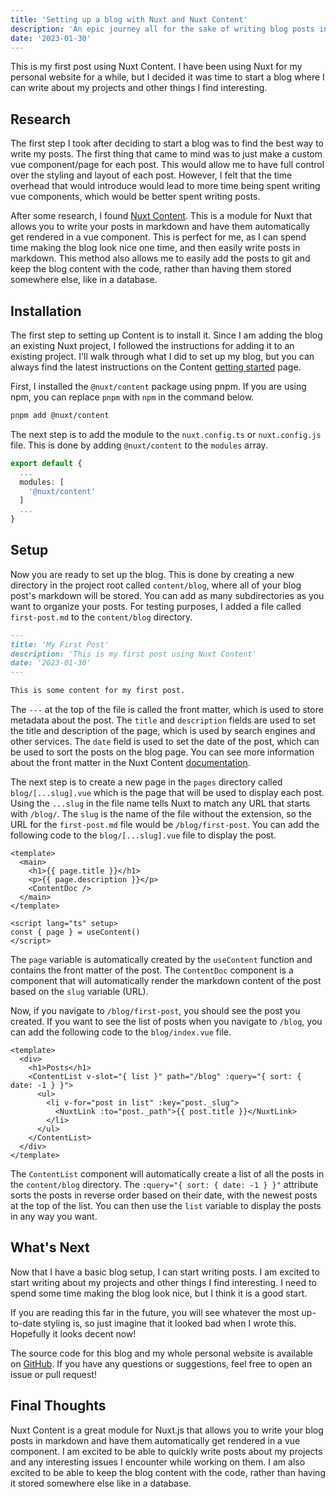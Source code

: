 ```yaml
---
title: 'Setting up a blog with Nuxt and Nuxt Content'
description: 'An epic journey all for the sake of writing blog posts in markdown'
date: '2023-01-30'
---
```


This is my first post using Nuxt Content. I have been using Nuxt for my personal website for a while, but I decided it was time to start a blog where I can write about my projects and other things I find interesting.

<!-- more -->

## Research

The first step I took after deciding to start a blog was to find the best way to write my posts. The first thing that came to mind was to just make a custom vue component/page for each post. This would allow me to have full control over the styling and layout of each post. However, I felt that the time overhead that would introduce would lead to more time being spent writing vue components, which would be better spent writing posts.

After some research, I found [Nuxt Content](https://content.nuxtjs.org). This is a module for Nuxt that allows you to write your posts in markdown and have them automatically get rendered in a vue component. This is perfect for me, as I can spend time making the blog look nice one time, and then easily write posts in markdown. This method also allows me to easily add the posts to git and keep the blog content with the code, rather than having them stored somewhere else, like in a database.

## Installation

The first step to setting up Content is to install it. Since I am adding the blog an existing Nuxt project, I followed the instructions for adding it to an existing project. I'll walk through what I did to set up my blog, but you can always find the latest instructions on the Content [getting started](https://content.nuxtjs.org/get-started) page.

First, I installed the `@nuxt/content` package using pnpm. If you are using npm, you can replace `pnpm` with `npm` in the command below.

```bash
pnpm add @nuxt/content
```

The next step is to add the module to the `nuxt.config.ts` or `nuxt.config.js` file. This is done by adding `@nuxt/content` to the `modules` array.

```ts
export default {
  ...
  modules: [
    '@nuxt/content'
  ]
  ...
}
```

## Setup

Now you are ready to set up the blog. This is done by creating a new directory in the project root called `content/blog`, where all of your blog post's markdown will be stored. You can add as many subdirectories as you want to organize your posts. For testing purposes, I added a file called `first-post.md` to the `content/blog` directory.

```md
---
title: 'My First Post'
description: 'This is my first post using Nuxt Content'
date: '2023-01-30'
---

This is some content for my first post.
```

The `---` at the top of the file is called the front matter, which is used to store metadata about the post. The `title` and `description` fields are used to set the title and description of the page, which is used by search engines and other services. The `date` field is used to set the date of the post, which can be used to sort the posts on the blog page. You can see more information about the front matter in the Nuxt Content [documentation](https://content.nuxtjs.org/guide/writing/markdown#front-matter).

The next step is to create a new page in the `pages` directory called `blog/[...slug].vue` which is the page that will be used to display each post. Using the `...slug` in the file name tells Nuxt to match any URL that starts with `/blog/`. The `slug` is the name of the file without the extension, so the URL for the `first-post.md` file would be `/blog/first-post`. You can add the following code to the `blog/[...slug].vue` file to display the post.

```vue
<template>
  <main>
    <h1>{{ page.title }}</h1>
    <p>{{ page.description }}</p>
    <ContentDoc />
  </main>
</template>

<script lang="ts" setup>
const { page } = useContent()
</script>
```

The `page` variable is automatically created by the `useContent` function and contains the front matter of the post. The `ContentDoc` component is a component that will automatically render the markdown content of the post based on the `slug` variable (URL).

Now, if you navigate to `/blog/first-post`, you should see the post you created. If you want to see the list of posts when you navigate to `/blog`, you can add the following code to the `blog/index.vue` file.

```vue
<template>
  <div>
    <h1>Posts</h1>
    <ContentList v-slot="{ list }" path="/blog" :query="{ sort: { date: -1 } }">
      <ul>
        <li v-for="post in list" :key="post._slug">
          <NuxtLink :to="post._path">{{ post.title }}</NuxtLink>
        </li>
      </ul>
    </ContentList>
  </div>
</template>
```

The `ContentList` component will automatically create a list of all the posts in the `content/blog` directory. The `:query="{ sort: { date: -1 } }"` attribute sorts the posts in reverse order based on their date, with the newest posts at the top of the list. You can then use the `list` variable to display the posts in any way you want.

## What's Next

Now that I have a basic blog setup, I can start writing posts. I am excited to start writing about my projects and other things I find interesting. I need to spend some time making the blog look nice, but I think it is a good start.

If you are reading this far in the future, you will see whatever the most up-to-date styling is, so just imagine that it looked bad when I wrote this. Hopefully it looks decent now!

The source code for this blog and my whole personal website is available on [GitHub](https://github.com/SquarePear/www). If you have any questions or suggestions, feel free to open an issue or pull request!

## Final Thoughts

Nuxt Content is a great module for Nuxt.js that allows you to write your blog posts in markdown and have them automatically get rendered in a vue component. I am excited to be able to quickly write posts about my projects and any interesting issues I encounter while working on them. I am also excited to be able to keep the blog content with the code, rather than having it stored somewhere else like in a database.
